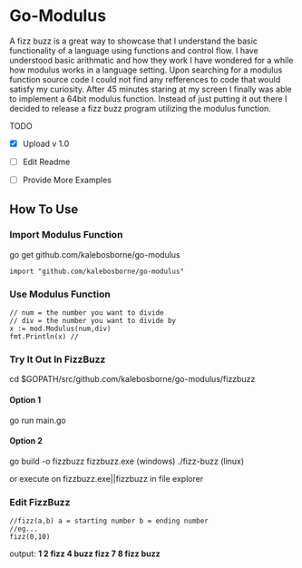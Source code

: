 # Go-Modulus

A fizz buzz is a great way to showcase that I understand the basic functionality of a language using functions and control flow. I have understood basic arithmatic and how they work I have wondered for a while how modulus works in a language setting. Upon searching for a modulus function source code I could not find any refferences to code that would satisfy my curiosity. After 45 minutes staring at my screen I finally was able to implement a 64bit modulus function. Instead of just putting it out there I decided to release a fizz buzz program utilizing the modulus function.

TODO
- [x] Upload v 1.0
- [ ] Edit Readme
- [ ] Provide More Examples



## How To Use
### Import Modulus Function

go get github.com/kalebosborne/go-modulus

    import "github.com/kalebosborne/go-modulus"

### Use Modulus Function

    // num = the number you want to divide
    // div = the number you want to divide by
    x := mod.Modulus(num,div)
    fmt.Println(x) //
    
    

### Try It Out In FizzBuzz
cd $GOPATH/src/github.com/kalebosborne/go-modulus/fizzbuzz
#### Option 1
go run main.go

#### Option 2

go build -o fizzbuzz
fizzbuzz.exe (windows) ./fizz-buzz (linux)

or execute on fizzbuzz.exe||fizzbuzz in file explorer


### Edit FizzBuzz

    //fizz(a,b) a = starting number b = ending number
    //eg...
    fizz(0,10)
    
 output:
 **1
2
fizz
4
buzz
fizz
7
8
fizz
buzz**
